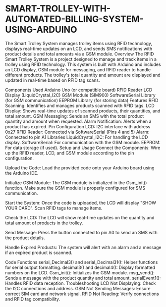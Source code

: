 # SMART-TROLLEY-WITH-AUTOMATED-BILLING-SYSTEM-USING-ARDUINO
The  Smart Trolley System manages trolley items using RFID technology, displays real-time updates on an LCD, and sends SMS notifications with product details and total amounts via a GSM module.
Overview
The RFID Smart Trolley System is a project designed to manage and track items in a trolley using RFID technology. This system is built with Arduino and includes an LCD display, GSM module for messaging, and RFID reader to handle different products. The trolley's total quantity and amount are displayed and updated in real-time based on RFID tag scans.

Components Used
Arduino Uno (or compatible board)
RFID Reader
LCD Display (LiquidCrystal_I2C)
GSM Module (SIM900)
SoftwareSerial Library (for GSM communication)
EEPROM Library (for storing data)
Features
RFID Scanning: Identifies and manages products scanned with RFID tags.
LCD Display: Shows real-time updates of scanned products, their quantities, and total amount.
GSM Messaging: Sends an SMS with the total product quantity and amount when requested.
Alarm Notification: Alerts when a product has expired.
Pin Configuration
LCD: I2C interface with address 0x27
RFID Reader: Connected via SoftwareSerial (Pins 4 and 5)
Alarm: Connected to pin A1
Libraries
LiquidCrystal_I2C: For handling the LCD display.
SoftwareSerial: For communication with the GSM module.
EEPROM: For data storage (if used).
Setup and Usage
Connect the Components: Wire up the RFID reader, LCD, and GSM module according to the pin configuration.

Upload the Code: Load the provided code onto your Arduino board using the Arduino IDE.

Initialize GSM Module: The GSM module is initialized in the Gsm_init() function. Make sure the GSM module is properly configured for SMS communication.

Start the System: Once the code is uploaded, the LCD will display "SHOW YOUR CARD". Scan RFID tags to manage items.

Check the LCD: The LCD will show real-time updates on the quantity and total amount of products in the trolley.

Send Message: Press the button connected to pin A0 to send an SMS with the product details.

Handle Expired Products: The system will alert with an alarm and a message if an expired product is scanned.

Code Functions
serial_Decimal3() and serial_Decimal31(): Helper functions for serial output formatting.
decimal3() and decimal4(): Display formatted numbers on the LCD.
Gsm_init(): Initializes the GSM module.
msg_send(): Sends a message with the product quantity and total amount.
serialEvent1(): Handles RFID data reception.
Troubleshooting
LCD Not Displaying: Check the I2C connections and address.
GSM Not Sending Messages: Ensure correct SIM card and network signal.
RFID Not Reading: Verify connections and RFID tag compatibility.
